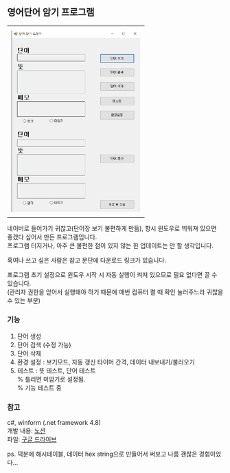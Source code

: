 ## 영어단어 암기 프로그램

<div id="image-table"> <!-- 요약 -->
    <table>
	    <tr>
    	    <td style="padding:10px">
        	    <img src="https://github.com/SkyLakeARIS/word-memorization-helper/blob/main/images/main.PNG" width="300"/>
      	  </td>
        </tr>
    </table>
</div>

네이버로 들어가기 귀찮고(단어장 보기 불편하게 만듦), 항시 윈도우로 띄워져 있으면 좋겠다 싶어서 만든 프로그램입니다.      
프로그램 터지거나, 아주 큰 불편한 점이 있지 않는 한 업데이트는 안 할 생각입니다.      

혹여나 쓰고 싶은 사람은 참고 문단에 다운로드 링크가 있습니다.     

프로그램 초기 설정으로 윈도우 시작 시 자동 실행이 켜져 있으므로 필요 없다면 끌 수 있습니다.       
(관리자 권한을 얻어서 실행돼야 하기 때문에 매번 컴퓨터 켤 때 확인 눌러주느라 귀찮을 수 있는 부분)      


### 기능     
1. 단어 생성     
2. 단어 검색 (수정 가능)     
3. 단어 삭제     
4. 환경 설정 : 보기모드, 자동 갱신 타이머 간격, 데이터 내보내기/불러오기     
5. 테스트 : 뜻 테스트, 단어 테스트        
% 틀리면 미암기로 설정됨.     
% 기능 테스트 중     
     
### 참고     
c#, winform (.net framework 4.8)      
개발 내용: [노션](https://skylakearis.notion.site/2e4da2bbb0234ee1925a25cef18ae8be?v=7486ccae29eb4d119c316d01f6b7615a)     
파일: [구글 드라이브](https://drive.google.com/file/d/1juuYbDMayRtRX6wMpSKRohLPk3XDu14x/view?usp=sharing)   

ps. 덕분에 해시테이블, 데이터 hex string으로 만들어서 써보고 나름 괜찮은 경험이었다...
